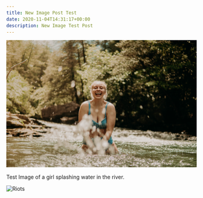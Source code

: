 ```yaml
---
title: New Image Post Test
date: 2020-11-04T14:31:17+00:00
description: New Image Test Post
---
```


![Splish Splash](6D712779-E986-4360-8510-88EDD09E5ADC.jpg "Fun in the river")

Test Image of a girl splashing water in the river.

<picture>
  <source type="image/avif" srcset="https://res.cloudinary.com/paulportfolio/image/upload/w_auto,c_scale/f_avif,q_auto,g_auto,dpr_auto/v1591033140/11ty/Polics-George-Floyd.avif" />
  <source type="image/webp" srcset="https://res.cloudinary.com/paulportfolio/image/upload/w_auto,c_scale/f_webp,q_auto,g_auto,dpr_auto/v1591033140/11ty/Polics-George-Floyd.webp" />
  <img src="https://res.cloudinary.com/paulportfolio/image/upload/w_auto,c_scale/f_auto,q_auto,g_auto,dpr_auto/v1591033140/11ty/Polics-George-Floyd.jpg" alt="Riots"  />
</picture>